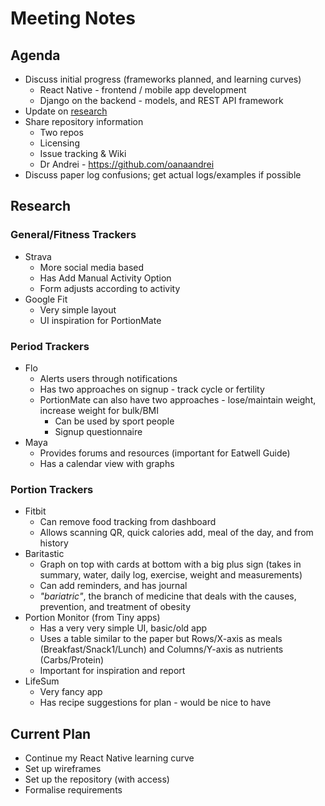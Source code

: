 # Meeting Notes

## Agenda
* Discuss initial progress (frameworks planned, and learning curves)
    * React Native - frontend / mobile app development
    * Django on the backend - models, and REST API framework
* Update on [research](#research)
* Share repository information
    * Two repos
    * Licensing
    * Issue tracking & Wiki
    * Dr Andrei - https://github.com/oanaandrei
* Discuss paper log confusions; get actual logs/examples if possible

## Research

### General/Fitness Trackers
* Strava
    * More social media based
    * Has Add Manual Activity Option
    * Form adjusts according to activity
* Google Fit
    * Very simple layout
    * UI inspiration for PortionMate

### Period Trackers
* Flo
    * Alerts users through notifications
    * Has two approaches on signup - track cycle or fertility
    * PortionMate can also have two approaches - lose/maintain weight, increase weight for bulk/BMI
        * Can be used by sport people
        * Signup questionnaire
* Maya
    * Provides forums and resources (important for Eatwell Guide)
    * Has a calendar view with graphs

### Portion Trackers
* Fitbit
    * Can remove food tracking from dashboard
    * Allows scanning QR, quick calories add, meal of the day, and from history
* Baritastic
    * Graph on top with cards at bottom with a big plus sign (takes in summary, water, daily log, exercise, weight and measurements)
    * Can add reminders, and has journal
    * *"bariatric"*, the branch of medicine that deals with the causes, prevention, and treatment of obesity
* Portion Monitor (from Tiny apps)
    * Has a very very simple UI, basic/old app
    * Uses a table similar to the paper but Rows/X-axis as meals (Breakfast/Snack1/Lunch) and Columns/Y-axis as nutrients (Carbs/Protein)
    * Important for inspiration and report
* LifeSum
    * Very fancy app
    * Has recipe suggestions for plan - would be nice to have

## Current Plan
* Continue my React Native learning curve
* Set up wireframes
* Set up the repository (with access)
* Formalise requirements